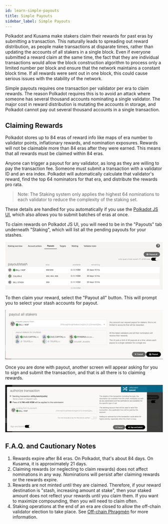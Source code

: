 ```yaml
---
id: learn-simple-payouts
title: Simple Payouts
sidebar_label: Simple Payouts
---
```


Polkadot and Kusama make stakers claim their rewards for past eras by submitting a transaction. This
naturally leads to spreading out reward distribution, as people make transactions at disparate
times, rather than updating the accounts of all stakers in a single block. Even if everyone
submitted a reward claim at the same time, the fact that they are individual transactions would
allow the block construction algorithm to process only a limited number per block and ensure that
the network maintains a constant block time. If all rewards were sent out in one block, this could
cause serious issues with the stability of the network.

Simple payouts requires one transaction per validator per era to claim rewards. The reason Polkadot
requires this is to avoid an attack where someone has several thousand accounts nominating a single
validator. The major cost in reward distribution is mutating the accounts in storage, and Polkadot
cannot pay out several thousand accounts in a single transaction.

## Claiming Rewards

Polkadot stores up to 84 eras of reward info like maps of era number to validator points,
inflationary rewards, and nomination exposures. Rewards will not be claimable more than 84 eras
after they were earned. This means that all rewards must be claimed within 84 eras.

Anyone can trigger a payout for any validator, as long as they are willing to pay the transaction
fee. Someone must submit a transaction with a validator ID and an era index. Polkadot will
automatically calculate that validator's reward, find the top 64 nominators for that era, and
distribute the rewards pro rata.

> Note: The Staking system only applies the highest 64 nominations to each validator to reduce the
> complexity of the staking set.

These details are handled for you automatically if you use the
[Polkadot JS UI](https://polkadot.js.org/apps/#/staking/payout), which also allows you to submit
batches of eras at once.

To claim rewards on Polkadot JS UI, you will need to be in the "Payouts" tab underneath "Staking",
which will list all the pending payouts for your stashes.

![pending-payouts](assets/Polkadot_payout_screen.png)

To then claim your reward, select the "Payout all" button. This will prompt you to select your stash
accounts for payout.

![select-payouts](assets/Polkadot_payout_stakers.png)

Once you are done with payout, another screen will appear asking for you to sign and submit the
transaction, and that is all there is to claiming rewards.

![transaction-payouts](assets/Polkadot_payout_transaction.png)

## F.A.Q. and Cautionary Notes

1. Rewards expire after 84 eras. On Polkadot, that's about 84 days. On Kusama, it is approximately
   21 days.
1. Claiming rewards (or neglecting to claim rewards) does not affect nominations in any way.
   Nominations will persist after claiming rewards or the rewards expire.
1. Rewards are not minted until they are claimed. Therefore, if your reward destination is "stash,
   increasing amount at stake", then your staked amount does not reflect your rewards until you
   claim them. If you want to maximize compounding, then you will need to claim often.
1. Staking operations at the end of an era are closed to allow the off-chain validator election to
   take place. See [Off-chain Phragmén](learn-phragmen#off-chain-phragmen) for more information.
